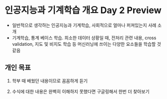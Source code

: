 # 인공지능과 기계학습 개요 Day 2 Preview

* 일반적으로 생각하는 인공지능과 기계학습, 사회적으로 얼마나 퍼져있는지 사례 소개
* 기계학습, 통계 베이스 학습. 희소한 데이터 상황일 때, 전처리 관련 내용, cross validation, 지도 및 비지도 학습 등    머신러닝에 쓰이는 다양한 요소들을 학습할 것 같음


## 개인 목표

1. 학부 때 배웠던 내용이므로 꼼꼼하게 듣기

2. 수식에 대한 내용은 완벽히 이해하지 못했다면 구글링해서 한번 더 찾아보기 